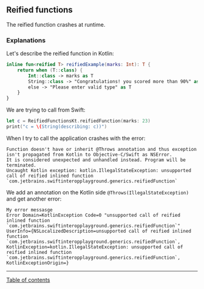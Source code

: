 ## Reified functions

The reified function crashes at runtime.

### Explanations

Let's describe the reified function in Kotlin:

```kotlin
inline fun<reified T> reifiedExample(marks: Int): T {
    return when (T::class) {
        Int::class -> marks as T
        String::class -> "Congratulations! you scored more than 90%" as T
        else -> "Please enter valid type" as T
    }
}
```

We are trying to call from Swift:

```swift
let c = ReifiedFunctionsKt.reifiedFunction(marks: 23)
print("c = \(String(describing: c))")
```

When I try to call the application crashes with the error:

```
Function doesn't have or inherit @Throws annotation and thus exception isn't propagated from Kotlin to Objective-C/Swift as NSError.
It is considered unexpected and unhandled instead. Program will be terminated.
Uncaught Kotlin exception: kotlin.IllegalStateException: unsupported call of reified inlined function `com.jetbrains.swiftinteropplayground.generics.reifiedFunction`
```

We add an annotation on the Kotlin side `@Throws(IllegalStateException)` and get another error:

```
My error messasge 
Error Domain=KotlinException Code=0 "unsupported call of reified inlined function `com.jetbrains.swiftinteropplayground.generics.reifiedFunction`" 
UserInfo={NSLocalizedDescription=unsupported call of reified inlined function `com.jetbrains.swiftinteropplayground.generics.reifiedFunction`, 
KotlinException=kotlin.IllegalStateException: unsupported call of reified inlined function `com.jetbrains.swiftinteropplayground.generics.reifiedFunction`, 
KotlinExceptionOrigin=}
```

---
[Table of contents](/README.md)